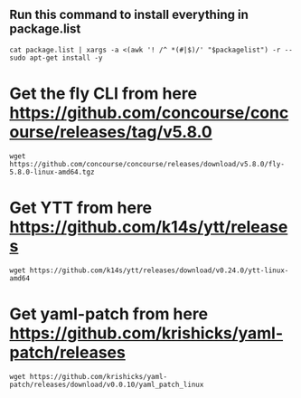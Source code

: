 ## Run this command to install everything in package.list

```
cat package.list | xargs -a <(awk '! /^ *(#|$)/' "$packagelist") -r -- sudo apt-get install -y
```

# Get the fly CLI from here https://github.com/concourse/concourse/releases/tag/v5.8.0
```
wget https://github.com/concourse/concourse/releases/download/v5.8.0/fly-5.8.0-linux-amd64.tgz
```

# Get YTT from here https://github.com/k14s/ytt/releases
```
wget https://github.com/k14s/ytt/releases/download/v0.24.0/ytt-linux-amd64
```

# Get yaml-patch from here  https://github.com/krishicks/yaml-patch/releases
```
wget https://github.com/krishicks/yaml-patch/releases/download/v0.0.10/yaml_patch_linux
```
